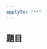 ```yaml
---
applyTo: "**"
---
```


## 題目

<!-- 請以 Bank 為範例進行資料前處理（分成兩部分：一是由以下feature selection方法進行選擇 features「要說明理由」，一是由以下講義的技巧來進行）。整理後的資料，請以 CSV 的格式輸出（自己找答案），上傳並留待下一個作業。

以上述前處理之後的資料集，以 linear regression （至少包含線性以及非線性的兩種機制）進行預測。

## 講義中使用到的 alogrithm

目前已用到的機器學習演算法，可以主要分為線性（Linear）和非線性（Non-Linear）兩大類。

以下是根據您提供的資料，已提及或使用的演算法說明：

---

### 一、 線性演算法 (Linear Algorithms)

線性模型是機器學習中最簡單的參數化方法，即使是內在非線性的問題，也常能利用這些模型輕鬆解決。

#### 1. 線性回歸 (Linear Regression)

- **定義與目標：** 線性回歸是一種迴歸（Regression）方法，其目標是預測連續的目標變數。它利用「線」來推測資料的關係。
- **訓練過程：** 訓練的目標是找到一條 Loss 最小的線。在 `sklearn` 中，`LinearRegression` 預設使用的損失函數是**普通最小平方法 (Ordinary Least Square, OLS)**。
- **結果：** 經由訓練，模型會學到最佳參數 $\alpha_i$ (即截距 `intercept_` 和係數 `coef_`)。
- **應用：** 在一開始的銀行行銷案例中，曾嘗試選擇 `LinearRegression` 作為分類器。

#### 2. 具有正規化（Regularization）的線性回歸

為了避免模型在僅考慮誤差時發生**過度擬合 (overfitting)** 的現象，會引入正規化項（regularization term），藉此限制模型的複雜度。正規化項通常是係數向量 $\alpha_i$ 的範數（norm），常見的有 L1 範數或 L2 範數。

- **Ridge 回歸 (L2 Regularization):**

  - Ridge 回歸對 OLS 損失函數施加一個額外的 L2 範數（L2 norm）懲罰。
  - 這個懲罰項限制了權重 $w$ 的平方和，從而避免 $w$ 無限增長，這在資料存在多重共線性（multicollinearity）或病態條件（ill-conditioning）時特別有用。
  - **特點：** Ridge 會強制係數變小，但**不會**將不相關的特徵係數設為零。

- **Lasso 回歸 (L1 Regularization):**

  - Lasso 回歸對權重 $w$ 的 L1 範數施加懲罰。
  - **特點：** Lasso 不僅懲罰高係數值，還能將不相關特徵的係數**設為零**。因此，訓練後的 Lasso 模型通常是一個**稀疏模型 (sparse model)**，這也使其具有特徵選擇（feature selection）的能力。

- **ElasticNet:**
  - ElasticNet 結合了 Lasso (L1) 和 Ridge (L2) 兩種懲罰項。
  - **特點：** 由於 L1 和 L2 範數的平衡作用，所得的模型既能像 Lasso 一樣稀疏化，又能避免選擇性排除具有強相關性的特徵。

#### 3. 隨機抽樣一致性 (RANSAC)

- **目標：** RANSAC (Random Sample Consensus) 演算法本身是一種學習技術，用於估計模型參數，特別是當資料中存在**離群值 (outliers)** 時，用來估計模型（如線性回歸）的參數。
- **原理：** 它可以與線性回歸結合使用 (`RANSACRegressor`)，通過隨機抽樣資料子集（稱為假設內點，hypothetical inliers）來擬合模型，並將擬合良好的點歸類為共識集（consensus set），從而避免離群值對模型係數產生偏差（biased）影響。

---

### 二、 非線性演算法與非線性處理技術 (Non-Linear Algorithms and Techniques)

#### 1. 決策樹分類器 (Decision Tree Classifier)

- **特性：** 決策樹是一種非線性的分類器。
- **應用：** 在銀行行銷案例中，由於線性回歸效果不佳，因此嘗試選擇 `DecisionTreeClassifier`。
- **參數調整：** 決策樹的效能會受到許多超參數（hyperparameters）的影響，例如可以調整樹的深度（`max_depth`）。

#### 2. 多項式回歸 (Polynomial Regression)

- **技術本質：** 多項式回歸是一種**技巧**，它允許我們使用**線性模型**來處理具有強烈非線性特性的資料集。
- **原理：** 其核心思想是透過**特徵轉換** (Feature Transformation)，將原始特徵（如 $a, b$）擴展為高維度的多項式組合（例如 $1, a, b, a^2, b^2, ab$），從而將非線性問題轉換為在新的高維度空間中的線性問題。
- **實作：** 使用 `PolynomialFeatures` 類別來執行此類轉換。雖然特徵數量會增加，但如果增加的特徵數量超過可接受的閾值，則建議嘗試降維或者直接轉向非線性模型 (例如帶核函數的 SVM)。

## 講義中的資料前處理

根據您提供的資料，在處理銀行電話行銷（bank marketing）的案例中，對資料進行了以下主要的前處理步驟：

### 銀行資料集的前處理方法

該案例使用的是 UCI Machine Learning Deposit 中的 Bank Marketing Dataset。前處理（在資料準備階段，Data Preparation）主要涵蓋了特徵選擇和資料格式轉換的需求：

#### 1. 資料載入與檢查

首先，使用 `pandas` 函式庫讀取 `bank.csv` 檔案。

- **讀取設定：** 讀取時指定了分界符號 `delimiter=";"`，並設定 `header='infer'` 以自動讀取欄位名稱。

#### 2. 特徵選擇（Features Selection）

由於成本考量和機器學習目標，銀行內部人員討論後，決定僅採用與客戶是否進行定期存款（deposit, 即目標變數 $y$）最相關的幾個特徵。

- **選定特徵：** 最終保留的有用資料只有：**年齡（age）、存款餘額（balance）、貸款狀況（loan），以及目標變數（deposit, 即 $y$）**。
- **移除不相關特徵：** 透過 `data.drop` 方法，明確移除了資料集中所有被認為無用的特徵，包括 `job`、`marital`、`education`、`default`、`housing`、`contact`、`day`、`month`、`duration`、`campaign`、`pdays`、`previous` 和 `poutcome`。

#### 3. 處理非數值（Categorical）資料的需求

機器學習模型通常只處理數字，但在原始資料中，`loan` 和目標變數 `y` (deposit) 包含了非數值的「yes」和「no」資料。

- **轉換需求：** 因此，資料準備階段的一個重要步驟是必須先將 `loan` 和 `y` 的資料進行處理，轉換為機器可識別的數字格式（例如二元編碼）。

#### 4. 資料分割（Training/Testing Sets）

在選定並清理特徵後（生成 `final` 資料集），下一步是將資料集分割成訓練集（training set）和測試集（testing set），以供後續的模型訓練和評估。

- **分割方法：** 使用 `sklearn` 套件中的 `train_test_split` 函式來執行分割。
- **分割比例：** 在範例中，資料被分為 $X$（特徵）和 $y$（目標），並使用 `test_size = 0.2`（即 80% 訓練，20% 測試）進行分割。建議的分割比例通常是 8/2 或 7/3。

## 講義中的特徵選擇與降維方法總結

目前講義中提到了多種特徵選擇或降維的方法和技術：

### 一、 依據領域知識進行的特徵選擇（Domain Knowledge-based Feature Selection）

在實際的應用案例中，特徵選擇首先是基於對問題的理解和領域知識。

1.  **銀行電話行銷案例：**
    - 在銀行電話行銷的快速啟動範例中，銀行內部人員經過討論與細部分析後，**一致認同**可以採用 **貸款 (loan)**、**年齡 (age)**，以及 **存款餘額 (balance)** 來決定客戶是否會進行定期存款 (`deposit`)。
    - 因此，明確地移除了資料集中所有被認為無用的特徵，包括 `job`、`marital`、`education`、`default`、`housing`、`contact`、`day`、`month`、`duration`、`campaign`、`pdays`、`previous` 和 `poutcome`。

### 二、 基於過濾器（Filter-based）的特徵選擇方法

過濾器方法通常在模型訓練之前應用，透過資料的統計特性來篩選特徵。

1.  **低變異度過濾器 (Low Variance Filter)：**

    - 如果一個變數在所有觀察值上都具有相同的值（即變異數為零），那麼它對模型幾乎沒有幫助。因此，需要計算每個變數的變異數，並丟棄那些變異度相較於資料集中其他變數來說較低的變數。
    - 可以使用 `sklearn.feature_selection` 中的 `VarianceThreshold` 類別來設定變異數閾值進行特徵選擇。

2.  **高相關性過濾器 (High Correlation Filter)：**

    - 如果兩個變數之間存在高相關性（例如，相關係數大於 0.5 到 0.6），它們很可能傳遞相似的資訊，導致特徵冗餘。
    - 高相關性會嚴重降低某些模型（如線性或邏輯斯迴歸）的性能。因此，應考慮刪除其中一個變數。

3.  **互資訊 (Mutual Information)：**
    - 互資訊衡量兩個變數共享的資訊量。在特徵選擇中，可以衡量**特徵**與**類別標籤**之間的互資訊。如果互資訊很高，則該特徵是類別的強指標。
    - 如果特徵過多，也可以使用特徵之間的互資訊來移除冗餘特徵。

### 三、 基於嵌入器/包裝器（Embedded/Wrapper）的特徵選擇方法

這些方法依賴於機器學習模型的輸出來決定特徵的重要性。

1.  **特徵重要性過濾器 (Feature Importance Filter)：**

    - 這類方法是根據特徵的重要性來選擇特徵。
    - 常見的計算重要性的方法包括：**隨機森林 (Random Forest)**、**後向特徵消除 (Backward Feature Elimination)**（觀察移除單個特徵對性能的影響），以及**前向特徵消除 (Forward Feature Elimination)**（逐步加入最重要的特徵）。
    - `sklearn` 提供了 `SelectKBest`（選擇得分最高的 $K$ 個特徵）和 `SelectPercentile`（選擇屬於特定百分位數的特徵子集）。這些函式可以使用如 `f_regression`（基於統計檢定計算變數與目標的相關性）作為評分基準。

2.  **Lasso 回歸 (Lasso Regression, L1 Regularization)：**

    - Lasso 回歸在損失函數中施加了 L1 範數懲罰，其特點是不僅懲罰高係數值，還會將**不相關特徵的係數設為零**。
    - 因此，訓練後的 Lasso 模型通常是一個**稀疏模型 (sparse model)**，使其具有內建的特徵選擇能力。

3.  **使用 `SelectFromModel`：**
    - 可以利用 `SelectFromModel` 類別，讓 `scikit-learn` 根據模型訓練後估計的特徵重要性來選取最佳特徵（例如，用於多項式迴歸擴展後的特徵選擇）。

### 四、 降維技術（Dimensionality Reduction Techniques）

降維技術的目標是找到一組新的、維度較低的變數，這些新變數是原始變數的組合，但基本保留了原始變數所包含的資訊。

1.  **主成分分析 (Principal Component Analysis, PCA)：**

    - PCA 是一種技術，用於從現有的變數集中提取一組新的變數，稱為**主成分 (Principal Components)**。
    - 它旨在找到高維資料中最大變異度的方向，並將資料投影到較小的子空間，同時保留大部分資訊。
    - PCA 的核心步驟包括：標準化資料、計算協方差矩陣、提取特徵值和特徵向量，並選擇對應於最大特徵值的 $k$ 個特徵向量來構成投影矩陣。

2.  **其他降維方法：**
    - 資料中也提及可以參考 `sklearn.decomposition` 內的**因子分析 (FactorAnalysis)**、**非負矩陣分解 (NMF)** 和 **字典學習 (DictionaryLearning)**。 -->
